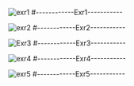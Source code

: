 
![exr1](https://user-images.githubusercontent.com/93393815/139487732-26aa264a-9129-496c-9057-7febdb00697c.jpg)
#------------Exr1-----------

![exr2](https://user-images.githubusercontent.com/93393815/139487807-1a95cd51-8735-484a-8dd9-c3c1593156b3.jpg)
#------------Exr2-----------

![Exr3](https://user-images.githubusercontent.com/93393815/139487823-7d747f26-2b0d-4779-8313-c8d98655e0bd.jpg)
#------------Exr3-----------

![exr4](https://user-images.githubusercontent.com/93393815/139487830-ef74a48a-1b83-4c63-9739-fb72e4f3c86e.jpg)
#------------Exr4-----------

![exr5](https://user-images.githubusercontent.com/93393815/139487844-7e30759f-0555-4726-ad11-fbfe350064f2.jpg)
#------------Exr5-----------

